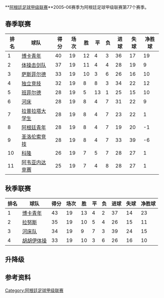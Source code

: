 **[阿根廷足球甲级联赛](../Page/阿根廷足球甲级联赛.md "wikilink")**2005–06赛季为阿根廷足球甲级联赛第77个赛季。

## 春季联赛

| 排名 | 球队                                                           | 得分 | 场次 | 胜  | 平  | 负 | 进球 | 失球 | 净胜球 |
| -- | ------------------------------------------------------------ | -- | -- | -- | -- | - | -- | -- | --- |
| 1  | [博卡青年](https://zh.wikipedia.org/wiki/博卡青年 "wikilink")        | 40 | 19 | 12 | 4  | 3 | 36 | 17 | 19  |
| 2  | [体操击剑队](../Page/拉普拉塔体操击剑俱乐部.md "wikilink")                   | 37 | 19 | 11 | 4  | 4 | 28 | 19 | 9   |
| 3  | [萨斯菲尔德](https://zh.wikipedia.org/wiki/萨斯菲尔德足球俱乐部 "wikilink") | 33 | 19 | 10 | 3  | 6 | 26 | 16 | 10  |
| 4  | [独立竞技](../Page/独立竞技俱乐部.md "wikilink")                        | 32 | 19 | 8  | 8  | 3 | 34 | 22 | 12  |
| 5  | [班菲尔德](../Page/班菲尔德竞技俱乐部.md "wikilink")                      | 28 | 19 | 5  | 13 | 1 | 25 | 15 | 10  |
| 6  | [河床](https://zh.wikipedia.org/wiki/河床竞技俱乐部 "wikilink")       | 28 | 19 | 8  | 4  | 7 | 31 | 22 | 9   |
| 7  | [拉普拉塔大学生](../Page/拉普拉塔大学生.md "wikilink")                     | 28 | 19 | 8  | 4  | 7 | 23 | 22 | 1   |
| 8  | [阿根廷青年](../Page/阿根廷青年.md "wikilink")                         | 28 | 19 | 8  | 4  | 7 | 19 | 20 | \-1 |
| 9  | [圣洛伦索竞技](https://zh.wikipedia.org/wiki/圣洛伦索竞技 "wikilink")    | 28 | 19 | 8  | 4  | 7 | 33 | 39 | \-6 |
| 10 | [科隆](../Page/科隆竞技俱乐部.md "wikilink")                          | 26 | 19 | 7  | 5  | 7 | 28 | 27 | 1   |
| 11 | [阿韦亚内达竞赛](https://zh.wikipedia.org/wiki/阿韦亚内达竞赛 "wikilink")  | 25 | 19 | 7  | 4  | 8 | 28 | 27 | 1   |

## 秋季联赛

| 排名 | 球队                                                      | 得分 | 场次 | 胜  | 平 | 负 | 进球 | 失球 | 净胜球 |
| -- | ------------------------------------------------------- | -- | -- | -- | - | - | -- | -- | --- |
| 1  | [博卡青年](https://zh.wikipedia.org/wiki/博卡青年 "wikilink")   | 43 | 19 | 13 | 4 | 2 | 37 | 14 | 23  |
| 2  | [拉努斯](../Page/拉努斯竞技俱乐部.md "wikilink")                   | 35 | 19 | 10 | 5 | 4 | 26 | 15 | 11  |
| 3  | [河床队](https://zh.wikipedia.org/wiki/河床竞技俱乐部 "wikilink") | 34 | 19 | 9  | 7 | 3 | 39 | 24 | 15  |
| 4  | [胡胡伊体操](https://zh.wikipedia.org/wiki/胡胡伊体操 "wikilink") | 33 | 19 | 10 | 3 | 6 | 26 | 16 | 10  |

## 升降级

## 参考资料

<references />

[Category:阿根廷足球甲级联赛](https://zh.wikipedia.org/wiki/Category:阿根廷足球甲级联赛 "wikilink")